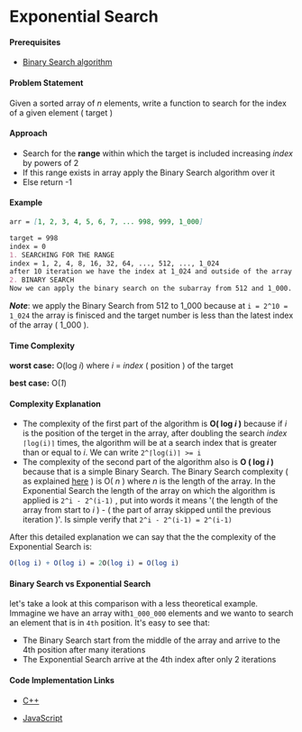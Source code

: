 # Exponential Search

#### Prerequisites

- [Binary Search algorithm](https://github.com/faridevnz/Algorithms-Explanation/blob/master/en/Search%20Algorithms/Binary%20Search.md)

#### Problem Statement

Given a sorted array of *n* elements, write a function to search for the index of a given element ( target )

#### Approach

- Search for the **range** within which the target is included increasing *index* by powers of 2
- If this range exists in array apply the Binary Search algorithm over it
- Else return -1

#### Example

````markdown
arr = [1, 2, 3, 4, 5, 6, 7, ... 998, 999, 1_000]

target = 998
index = 0
1. SEARCHING FOR THE RANGE
index = 1, 2, 4, 8, 16, 32, 64, ..., 512, ..., 1_024
after 10 iteration we have the index at 1_024 and outside of the array 
2. BINARY SEARCH
Now we can apply the binary search on the subarray from 512 and 1_000.
````

***Note***: we apply the Binary Search from 512 to 1_000 because at `i = 2^10 = 1_024` the array is finisced and the target number is less than the latest index of the array ( 1_000 ).

#### Time Complexity

**worst case:** O(log *i*) where *i* = *index* ( position ) of the target

**best case:** O(*1*)

#### Complexity Explanation

- The complexity of the first part of the algorithm is **O( log *i* )** because if *i* is the position of the terget in the array, after doubling the search *index* `⌈log(i)⌉` times, the algorithm will be at a search index that is greater than or equal to *i*. We can write `2^⌈log(i)⌉ >= i`
- The complexity of the second part of the algorithm also is **O ( log *i* )** because that is a simple Binary Search. The Binary Search complexity ( as explained [here](https://github.com/faridevnz/Algorithms-Explanation/blob/master/en/Search%20Algorithms/Binary%20Search.md) ) is O( *n* ) where *n* is the length of the array. In the Exponential Search the length of the array on which the algorithm is applied is `2^i - 2^(i-1)` , put into words it means '( the length of the array from start to *i* ) - ( the part of array skipped until the previous iteration )'. Is simple verify that `2^i - 2^(i-1) = 2^(i-1) ` 

After this detailed explanation we can say that the the complexity of the Exponential Search is:

```mathematica
O(log i) + O(log i) = 2O(log i) = O(log i)
```

#### Binary Search vs Exponential Search

let's take a look at this comparison with a less theoretical example. Immagine we have an array with`1_000_000` elements and we wanto to search an element that is in `4th` position. It's easy to see that:

- The Binary Search start from the middle of the array and arrive to the 4th position after many iterations
- The Exponential Search arrive at the 4th index after only 2 iterations

#### Code Implementation Links

- [C++](https://github.com/TheAlgorithms/C-Plus-Plus/blob/master/search/exponential_search.cpp)

- [JavaScript](https://github.com/TheAlgorithms/Javascript/blob/master/Search/ExponentialSearch.js)


